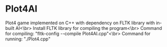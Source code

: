 # Plot4AI
Plot4 game implemented on C++ with dependency on FLTK library with in-built AI<\br>
Install FLTK library for compiling the program<\br>
Command for compiling: "fltk-config --compile Plot4AI.cpp"<\br>
Command for running: "./Plot4.cpp"
